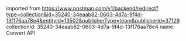 imported from https://www.postman.com/v1/backend/redirect?type=collection&id=35240-34eaab82-0603-4d7a-9f4d-13f176aa78e4&entityId=13502&publisherType=team&publisherId=37129
collectionId: 35240-34eaab82-0603-4d7a-9f4d-13f176aa78e4
name: Convert API